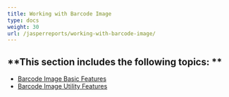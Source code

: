 ```yaml
---
title: Working with Barcode Image
type: docs
weight: 30
url: /jasperreports/working-with-barcode-image/
---
```


**This section includes the following topics: 
**
----------------------------------------------
- [Barcode Image Basic Features](/barcode/jasperreports/barcode-image-basic-features-html/) 
- [Barcode Image Utility Features](/barcode/jasperreports/barcode-image-utility-features-html/) 
